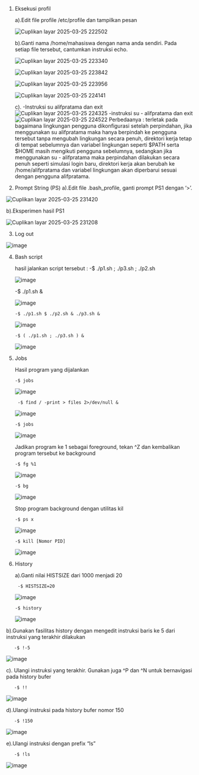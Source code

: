 1. Eksekusi profil

   a).Edit file profile /etc/profile dan tampilkan pesan

   ![Cuplikan layar 2025-03-25 222502](https://github.com/user-attachments/assets/e10e9e86-f799-48f3-9016-f3bf308034bb)

   b).Ganti nama /home/mahasiswa dengan nama anda sendiri. Pada setiap file tersebut, cantumkan instruksi echo.
 
   ![Cuplikan layar 2025-03-25 223340](https://github.com/user-attachments/assets/12eb9eed-b082-4cf8-a2b8-e21a7900e1cf)

   ![Cuplikan layar 2025-03-25 223842](https://github.com/user-attachments/assets/35276189-6b96-4c95-b9a5-4c0ea33d775f)

   ![Cuplikan layar 2025-03-25 223956](https://github.com/user-attachments/assets/61ebf4a6-0d8c-4b18-8341-5382977f8fcf)

   ![Cuplikan layar 2025-03-25 224141](https://github.com/user-attachments/assets/09145c48-36bf-4160-a20d-5dfdbaf31c4c)
   
   c). -Instruksi su alifpratama dan exit
  ![Cuplikan layar 2025-03-25 224325](https://github.com/user-attachments/assets/14e20e4b-5222-4fcd-adbb-a112da2366fd)
       -instruksi su - alifpratama dan exit
  ![Cuplikan layar 2025-03-25 224522](https://github.com/user-attachments/assets/30d194b2-ca08-4d57-b31e-355791131a3d)
  Perbedaanya :
terletak pada bagaimana lingkungan pengguna dikonfigurasi setelah perpindahan, jika menggunakan su alifpratama maka hanya berpindah ke pengguna tersebut tanpa mengubah lingkungan secara penuh, direktori kerja tetap di tempat sebelumnya dan variabel lingkungan seperti $PATH serta $HOME masih mengikuti pengguna sebelumnya, sedangkan jika menggunakan su - alifpratama maka perpindahan dilakukan secara penuh seperti simulasi login baru, direktori kerja akan berubah ke /home/alifpratama dan variabel lingkungan 
akan diperbarui sesuai dengan pengguna alifpratama.

3.  Prompt String (PS)
   a).Edit file .bash_profile, ganti prompt PS1 dengan ‘>’.

![Cuplikan layar 2025-03-25 231420](https://github.com/user-attachments/assets/f451d699-a54e-45f3-b9d6-0bd291469f61)

 b).Eksperimen hasil PS1

![Cuplikan layar 2025-03-25 231208](https://github.com/user-attachments/assets/ec061b44-6926-4878-883d-afb4aa44b681)

3. Log out

![image](https://github.com/user-attachments/assets/b03ebbad-ac3d-407a-baa5-402948b65eb9)

4. Bash script

    hasil jalankan script tersebut :
       -$ ./p1.sh ; ./p3.sh ; ./p2.sh

   ![image](https://github.com/user-attachments/assets/3d897be2-d75a-471e-956e-c180058623b1)

     -$ ./p1.sh &

   ![image](https://github.com/user-attachments/assets/89f9b233-926a-4bd5-bba1-33be977d1175)

       -$ ./p1.sh $ ./p2.sh & ./p3.sh &

   ![image](https://github.com/user-attachments/assets/3a2ed7b7-3c11-445d-84c8-a1256ef92047)

       -$ ( ./p1.sh ; ./p3.sh ) &

   ![image](https://github.com/user-attachments/assets/b31b1a19-6811-436f-accb-7ebc3dd9687a)

5. Jobs
 
 
   Hasil program yang dijalankan

       -$ jobs

   ![image](https://github.com/user-attachments/assets/4b7d27e8-ce6b-41f0-b6b5-527e81c25edf)


        -$ find / -print > files 2>/dev/null &

   ![image](https://github.com/user-attachments/assets/c77d45ad-7548-4ae6-8a99-8763e2f33bce)

       -$ jobs

    ![image](https://github.com/user-attachments/assets/273fa23f-94d0-489b-b771-efaf2470ae1b)



     Jadikan program ke 1 sebagai foreground, tekan ^Z dan kembalikan program tersebut ke 
background

       -$ fg %1
   ![image](https://github.com/user-attachments/assets/75c0369c-080a-486f-aba9-088c14d3562e)

       -$ bg

   ![image](https://github.com/user-attachments/assets/9311acfe-0461-4d66-8df2-1ee479ca5646)



   Stop program background dengan utilitas kil

       -$ ps x

   ![image](https://github.com/user-attachments/assets/cea7ec99-6e45-4c0c-a47d-cd6f46d28bcb)

       -$ kill [Nomor PID] 

   ![image](https://github.com/user-attachments/assets/cb94ec50-fa76-40cf-a7c1-786c4f2eb226)

6. History

    a).Ganti nilai HISTSIZE dari 1000 menjadi 20

        -$ HISTSIZE=20

   ![image](https://github.com/user-attachments/assets/ecb8250f-42c9-4e66-945a-f1b5a7f968bd)

       -$ history

   ![image](https://github.com/user-attachments/assets/dbdb591a-3915-415a-8a6d-98affb17d0d4)

  b).Gunakan fasilitas history dengan mengedit instruksi baris ke 5 dari instruksi yang terakhir
     dilakukan
  
       -$ !-5
   
   ![image](https://github.com/user-attachments/assets/13188b6c-6190-47ac-8151-a66aee4add5b)

  c). Ulangi instruksi yang terakhir. Gunakan juga ^P dan ^N untuk bernavigasi pada history bufer
      
       -$ !!
   
   ![image](https://github.com/user-attachments/assets/f219fbf1-17b4-4909-a05c-810d715b79e8)

   d).Ulangi instruksi pada history bufer nomor 150
   
       -$ !150
   
   ![image](https://github.com/user-attachments/assets/8a3867fb-98e6-4abf-a15a-f4d669ca030c)

   e).Ulangi instruksi dengan prefix “ls” 
   
       -$ !ls
  
   ![image](https://github.com/user-attachments/assets/8092bd82-7da0-4b18-889f-cfa48f62ead6)










   


















